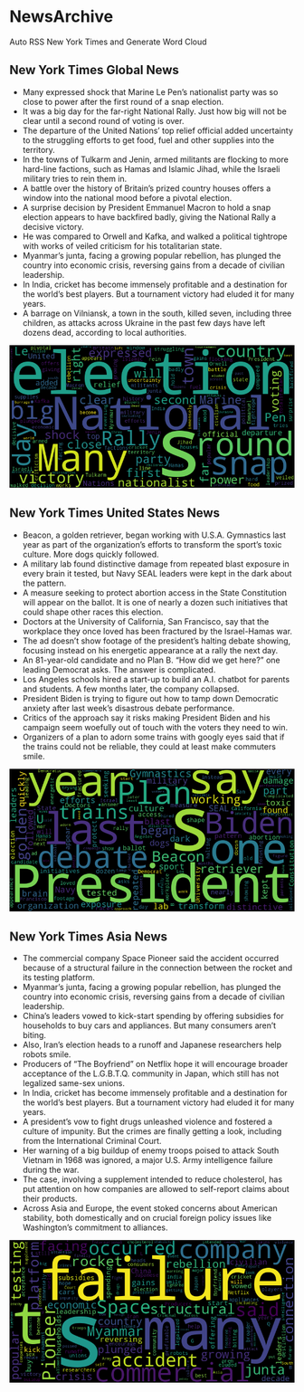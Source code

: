 # NewsArchive
Auto RSS New York Times and Generate Word Cloud

## New York Times Global News
* Many expressed shock that Marine Le Pen’s nationalist party was so close to power after the first round of a snap election.
* It was a big day for the far-right National Rally. Just how big will not be clear until a second round of voting is over.
* The departure of the United Nations’ top relief official added uncertainty to the struggling efforts to get food, fuel and other supplies into the territory.
* In the towns of Tulkarm and Jenin, armed militants are flocking to more hard-line factions, such as Hamas and Islamic Jihad, while the Israeli military tries to rein them in.
* A battle over the history of Britain’s prized country houses offers a window into the national mood before a pivotal election.
* A surprise decision by President Emmanuel Macron to hold a snap election appears to have backfired badly, giving the National Rally a decisive victory.
* He was compared to Orwell and Kafka, and walked a political tightrope with works of veiled criticism for his totalitarian state.
* Myanmar’s junta, facing a growing popular rebellion, has plunged the country into economic crisis, reversing gains from a decade of civilian leadership.
* In India, cricket has become immensely profitable and a destination for the world’s best players. But a tournament victory had eluded it for many years.
* A barrage on Vilniansk, a town in the south, killed seven, including three children, as attacks across Ukraine in the past few days have left dozens dead, according to local authorities.

![Global](./global.png)
## New York Times United States News
* Beacon, a golden retriever, began working with U.S.A. Gymnastics last year as part of the organization’s efforts to transform the sport’s toxic culture. More dogs quickly followed.
* A military lab found distinctive damage from repeated blast exposure in every brain it tested, but Navy SEAL leaders were kept in the dark about the pattern.
* A measure seeking to protect abortion access in the State Constitution will appear on the ballot. It is one of nearly a dozen such initiatives that could shape other races this election.
* Doctors at the University of California, San Francisco, say that the workplace they once loved has been fractured by the Israel-Hamas war.
* The ad doesn’t show footage of the president’s halting debate showing, focusing instead on his energetic appearance at a rally the next day.
* An 81-year-old candidate and no Plan B. “How did we get here?” one leading Democrat asks. The answer is complicated.
* Los Angeles schools hired a start-up to build an A.I. chatbot for parents and students. A few months later, the company collapsed.
* President Biden is trying to figure out how to tamp down Democratic anxiety after last week’s disastrous debate performance.
* Critics of the approach say it risks making President Biden and his campaign seem woefully out of touch with the voters they need to win.
* Organizers of a plan to adorn some trains with googly eyes said that if the trains could not be reliable, they could at least make commuters smile.

![US](./usnews.png)
## New York Times Asia News
* The commercial company Space Pioneer said the accident occurred because of a structural failure in the connection between the rocket and its testing platform.
* Myanmar’s junta, facing a growing popular rebellion, has plunged the country into economic crisis, reversing gains from a decade of civilian leadership.
* China’s leaders vowed to kick-start spending by offering subsidies for households to buy cars and appliances. But many consumers aren’t biting.
* Also, Iran’s election heads to a runoff and Japanese researchers help robots smile.
* Producers of “The Boyfriend” on Netflix hope it will encourage broader acceptance of the L.G.B.T.Q. community in Japan, which still has not legalized same-sex unions.
* In India, cricket has become immensely profitable and a destination for the world’s best players. But a tournament victory had eluded it for many years.
* A president’s vow to fight drugs unleashed violence and fostered a culture of impunity. But the crimes are finally getting a look, including from the International Criminal Court.
* Her warning of a big buildup of enemy troops poised to attack South Vietnam in 1968 was ignored, a major U.S. Army intelligence failure during the war.
* The case, involving a supplement intended to reduce cholesterol, has put attention on how companies are allowed to self-report claims about their products.
* Across Asia and Europe, the event stoked concerns about American stability, both domestically and on crucial foreign policy issues like Washington’s commitment to alliances.

![Asian](./asian.png)
